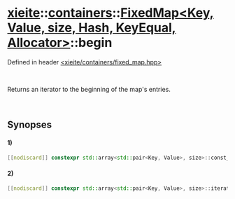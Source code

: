 # [xieite](../../../../../../xieite.md)\:\:[containers](../../../../../../containers.md)\:\:[FixedMap<Key, Value, size, Hash, KeyEqual, Allocator>](../../../../map.md)\:\:begin
Defined in header [<xieite/containers/fixed_map.hpp>](../../../../../../../include/xieite/containers/fixed_map.hpp)

&nbsp;

Returns an iterator to the beginning of the map's entries.

&nbsp;

## Synopses
#### 1)
```cpp
[[nodiscard]] constexpr std::array<std::pair<Key, Value>, size>::const_iterator begin() const noexcept;
```
#### 2)
```cpp
[[nodiscard]] constexpr std::array<std::pair<Key, Value>, size>::iterator begin() noexcept;
```
